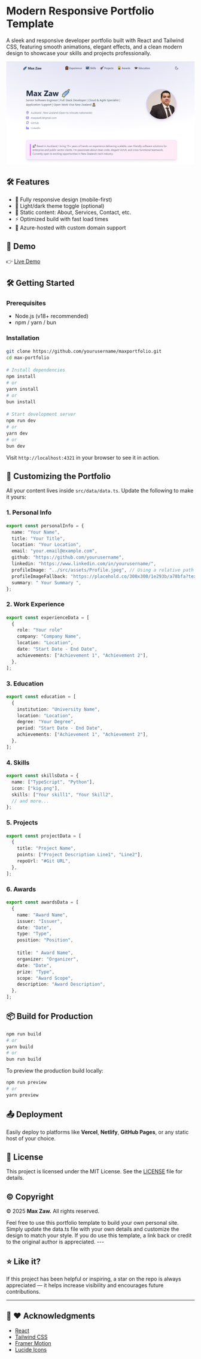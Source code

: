 # Modern Responsive Portfolio Template

A sleek and responsive developer portfolio built with React and Tailwind CSS, featuring smooth animations, elegant effects, and a clean modern design to showcase your skills and projects professionally.

![Portfolio Screenshot](https://raw.githubusercontent.com/maxzaw83/maxzaw/refs/heads/main/public/images/MaxZawePortfolioHomePage.jpg)

## 🛠️ Features

- 📱 Fully responsive design (mobile-first)
- 🌙 Light/dark theme toggle (optional)
- 💼 Static content: About, Services, Contact, etc.
- ⚡ Optimized build with fast load times
- 🚀 Azure-hosted with custom domain support

## 🚀 Demo

👉 [Live Demo](https://brave-ground-03f8f3410.1.azurestaticapps.net/)

## 🛠 Getting Started

### Prerequisites

- Node.js (v18+ recommended)
- npm / yarn / bun

### Installation

```bash
git clone https://github.com/yourusername/maxportfolio.git
cd max-portfolio

# Install dependencies
npm install
# or
yarn install
# or
bun install

# Start development server
npm run dev
# or
yarn dev
# or
bun dev
```

Visit `http://localhost:4321` in your browser to see it in action.

## 🧩 Customizing the Portfolio

All your content lives inside `src/data/data.ts`. Update the following to make it yours:

### 1. Personal Info

```ts
export const personalInfo = {
  name: "Your Name",
  title: "Your Title",
  location: "Your Location",
  email: "your.email@example.com",
  github: "https://github.com/yourusername",
  linkedin: "https://www.linkedin.com/in/yourusername/",
  profileImage: "../src/assets/Profile.jpeg", // Using a relative path as in your example
  profileImageFallback: "https://placehold.co/300x300/1e293b/a78bfa?text=MZ",
  summary: " Your Summary ",
};
```

### 2. Work Experience

```ts
export const experienceData = [
  {
    role: "Your role"
    company: "Company Name",
    location: "Location",
    date: "Start Date - End Date",
    achievements: ["Achievement 1", "Achievement 2"],
  },
];
```

### 3. Education

```ts
export const education = [
  {
    institution: "University Name",
    location: "Location",
    degree: "Your Degree",
    period: "Start Date - End Date",
    achievements: ["Achievement 1", "Achievement 2"],
  },
];
```

### 4. Skills

```ts
export const skillsData = {
  name: ["TypeScript", "Python"],
  icon: ["kig.png"],
  skills: ["Your skill1", "Your Skill2",
  // and more...
};
```

### 5. Projects

```ts
export const projectData = [
  {
    title: "Project Name",
    points: ["Project Description Line1", "Line2"],
    repoUrl: "#Git URL",
  },
];
```

### 6. Awards

```ts
export const awardsData = [
  {
    name: "Award Name",
    issuer: "Issuer",
    date: "Date",
    type: "Type",
    position: "Position",

    title: " Award Name",
    organizer: "Organizer",
    date: "Date",
    prize: "Type",
    scope: "Award Scope",
    description: "Award Description",
  },
];
```

## 📦 Build for Production

```bash
npm run build
# or
yarn build
# or
bun run build
```

To preview the production build locally:

```bash
npm run preview
# or
yarn preview
```

## 📤 Deployment

Easily deploy to platforms like **Vercel**, **Netlify**, **GitHub Pages**, or any static host of your choice.

## 📝 License

This project is licensed under the MIT License. See the [LICENSE](LICENSE) file for details.

## ©️ Copyright

© 2025 **Max Zaw.** All rights reserved.

Feel free to use this portfolio template to build your own personal site. Simply update the data.ts file with your own details and customize the design to match your style. If you do use this template, a link back or credit to the original author is appreciated. ---

## ⭐ Like it?

If this project has been helpful or inspiring, a star on the repo is always appreciated — it helps increase visibility and encourages future contributions.

---

## 🙏 ❤️ Acknowledgments

- [React](https://reactjs.org/)
- [Tailwind CSS](https://tailwindcss.com/)
- [Framer Motion](https://www.framer.com/motion/)
- [Lucide Icons](https://lucide.dev/)

